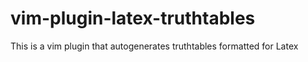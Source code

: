 # vim-plugin-latex-truthtables
This is a vim plugin that autogenerates truthtables formatted for Latex

